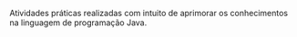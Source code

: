 Atividades práticas realizadas com intuito de aprimorar os conhecimentos na linguagem de programação Java.

